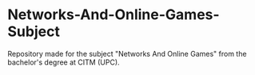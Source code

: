 # Networks-And-Online-Games-Subject
Repository made for the subject "Networks And Online Games" from the bachelor's degree at CITM (UPC).
